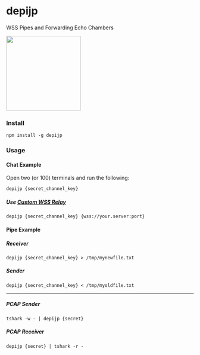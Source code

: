 # depijp
WSS Pipes and Forwarding Echo Chambers

<img src="https://user-images.githubusercontent.com/1423657/99881049-acce4000-2c17-11eb-9c5d-c2498f33af86.png" width=200 />


### Install
```
npm install -g depijp
```

### Usage

#### Chat Example
Open two (or 100) terminals and run the following:
```
depijp {secret_channel_key}
```

##### Use [Custom WSS Relay](https://github.com/meething/ws-multisocket)
```
depijp {secret_channel_key} {wss://your.server:port}
```

#### Pipe Example
##### Receiver
```
depijp {secret_channel_key} > /tmp/mynewfile.txt
```
##### Sender
```
depijp {secret_channel_key} < /tmp/myoldfile.txt
```

----------------

##### PCAP Sender
```
tshark -w - | depijp {secret}
```
##### PCAP Receiver
```
depijp {secret} | tshark -r -
```

